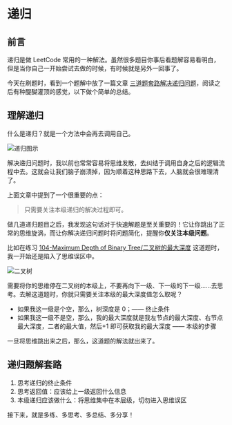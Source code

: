 # 递归

## 前言

递归是做 LeetCode 常用的一种解法。虽然很多题目你事后看题解容易看明白，但是当你自己一开始尝试去做的时候，有时候就是另外一回事了。

今天在刷题时，看到一个题解中放了一篇文章 [三道题套路解决递归问题](https://lyl0724.github.io/2020/01/25/1/)，阅读之后有种醍醐灌顶的感觉，以下做个简单的总结。

## 理解递归

什么是递归？就是一个方法中会再去调用自己。

![递归图示](https://gitee.com/michael_xiang/images/raw/master/uPic/04Ejq3.png)

解决递归问题时，我以前也常常容易将思维发散，去纠结于调用自身之后的逻辑流程中去。这就会让我们脑子崩溃掉，因为顺着这种思路下去，人脑就会很难理清了。

上面文章中提到了一个很重要的点：
> 只需要关注本级递归的解决过程即可。

做几道递归题目之后，我发现这句话对于快速解题是至关重要的！它让你跳出了正常的思维旋涡，而让你解决递归问题时将问题简化，提醒你**仅关注本级问题**。

比如在练习 [104-Maximum Depth of Binary Tree/二叉树的最大深度](https://leetcode-cn.com/problems/maximum-depth-of-binary-tree/) 这道题时，我一开始还是陷入了思维误区中。

![二叉树](https://gitee.com/michael_xiang/images/raw/master/uPic/krL7Hx.png)

需要将你的思维停在二叉树的本级上，不要再向下一级、下一级的下一级……去思考。去解这道题时，你就只需要关注本级的最大深度值怎么取呢？
- 如果我这一级是个空，那么，树深度是 0；—— 终止条件
- 如果我这一级不是空，那么，我的最大深度就是我左节点的最大深度、右节点最大深度，二者的最大值，然后+1 即可获取我的最大深度 —— 本级的步骤

一旦将思维跳出来之后，那么，这道题的解法就出来了。

## 递归题解套路

1. 思考递归的终止条件
2. 思考返回值：应该给上一级返回什么信息
3. 本级递归应该做什么：将思维集中在本层级，切勿进入思维误区

接下来，就是多练、多思考、多总结、多分享！